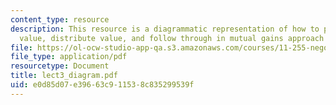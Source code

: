 ```yaml
---
content_type: resource
description: This resource is a diagrammatic representation of how to prepare, create
  value, distribute value, and follow through in mutual gains approach to negotiation.
file: https://ol-ocw-studio-app-qa.s3.amazonaws.com/courses/11-255-negotiation-and-dispute-resolution-in-the-public-sector-spring-2005/e0d85d07e39663c911538c835299539f_lect3_diagram.pdf
file_type: application/pdf
resourcetype: Document
title: lect3_diagram.pdf
uid: e0d85d07-e396-63c9-1153-8c835299539f
---
```

